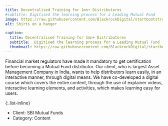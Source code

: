 ```yaml
---
title: Decentralised Training for 1mn+ Distributores
#subtitle: Digitised the learning process for a Leading Mutual Fund
image: https://raw.githubusercontent.com/BlackrockDigital/startbootstrap-agency/master/src/assets/img/portfolio/01-full.jpg
alt: Shirts on a hanger

caption: 
  title: Decentralised Training for 1mn+ Distributores
  subtitle:  Digitised the learning process for a Leading Mutual Fund
  thumbnail: https://raw.githubusercontent.com/BlackrockDigital/startbootstrap-agency/master/src/assets/img/portfolio/01-thumbnail.jpg
---
```

Financial market regulators have made it mandatory to get certification before becoming a Mutual Fund distributor. Our client, who is largest Asset Management Company in India, wants to help distributors learn easily, in an interactive manner, through digital means.
We have co-developed a digital course which covers the entire content, through the use of explainer videos, interactive learning elements, and activities, which makes learning easy for users.

{:.list-inline}
- Client: SBI Mutual Funds
- Category: Content

